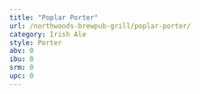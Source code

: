 ```yaml
---
title: "Poplar Porter"
url: /northwoods-brewpub-grill/poplar-porter/
category: Irish Ale
style: Porter
abv: 0
ibu: 0
srm: 0
upc: 0
---
```


